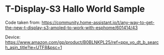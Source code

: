 # T-Display-S3 Hallo World Sample

Code taken from: https://community.home-assistant.io/t/any-way-to-get-the-new-t-display-s3-amoled-to-work-with-esphome/601414/43

Device: https://www.amazon.com/gp/product/B0BLNKPL25/ref=ppx_yo_dt_b_search_asin_title?ie=UTF8&psc=1
